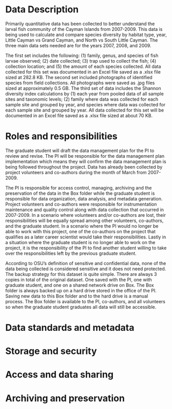 # Data Description

  Primarily quantitative data has been collected to better understand the larval fish community of the Cayman Islands from 2007-2009. This data is being used to calculate and compare species diversity by habitat type, year, Little Cayman vs Grand Cayman, and North vs South Little Cayman. The three main data sets needed are for the years 2007, 2008, and 2009. 
  
  The first set includes the following: (1) family, genus, and species of fish larvae observed; (2) date collected; (3) trap used to collect the fish; (4) collection location; and (5) the amount of each species collected. All data collected for this set was documented in an Excel file saved as a .xlsx file sized at 282.8 KB. The second set included photographs of identified species from field collections. All photographs were saved as .jpg files sized at approximately 0.5 GB. The third set of data includes the Shannon diversity index calculations by (1) each year from pooled data of all sample sites and taxonomic levels; (2) family where data was collected for each sample site and grouped by year, and species where data was collected for each sample site and grouped by year. All data collected for this set will be documented in an Excel file saved as a .xlsx file sized at about 70 KB.

# Roles and responsibilities

  The graduate student will draft the data management plan for the PI to review and revise. The PI will be responsible for the data management plan implementation which means they will confirm the data management plan is being followed throughout the project. Data has already been collected by project volunteers and co-authors during the month of March from 2007-2009. 
  
  The PI is responsible for access control, managing, archiving and the preservation of the data in the Box folder while the graduate student is responsible for data organization, data analysis, and metadata generation. Project volunteers and co-authors were responsible for instrumentation maintenance and quality control along with data collection that occurred in 2007-2009. In a scenario where volunteers and/or co-authors are lost, their responsibilities will be equally spread among other volunteers, co-authors, and the graduate student. In a scenario where the PI would no longer be able to work with this project, one of the co-authors on the project that qualifies as a later career scientist would take their responsibilities. Lastly in a situation where the graduate student is no longer able to work on the project, it is the responsibility of the PI to find another student willing to take over the responsibilities left by the previous graduate student.
  
  According to OSU’s definition of sensitive and confidential data, none of the data being collected is considered sensitive and it does not need protected.
The backup strategy for this dataset is quite simple. There are always 3 copies in total of the original dataset. One saved with the PI, one with graduate student, and one on a shared network drive on Box. The Box folder is always backed up on a hard drive stored in the office of the PI. Saving new data to this Box folder and to the hard drive is a manual process. The Box folder is available to the PI, co-authors, and all volunteers so when the graduate student graduates all data will still be accessible.

# Data standards and metadata
# Storage and security
# Access and data sharing
# Archiving and preservation
